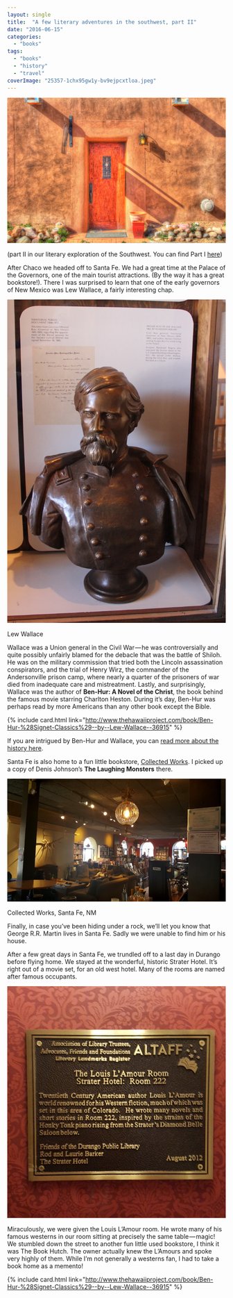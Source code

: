 ```yaml
---
layout: single
title:  "A few literary adventures in the southwest, part II"
date: "2016-06-15"
categories: 
  - "books"
tags: 
  - "books"
  - "history"
  - "travel"
coverImage: "25357-1chx95gw1y-bv9ejpcxtloa.jpeg"
---
```


![](/assets/images/912d3-1q0mmlk3n0yr5eg3ebumkbw.jpeg)

(part II in our literary exploration of the Southwest. You can find Part I [here](https://medium.com/@thehawaiiproj/80caf2165452))

After Chaco we headed off to Santa Fe. We had a great time at the Palace of the Governors, one of the main tourist attractions. (By the way it has a great bookstore!). There I was surprised to learn that one of the early governors of New Mexico was Lew Wallace, a fairly interesting chap.

![](/assets/images/3c9e4-1i2m4bdzjqubr2svqjukttw.jpeg)

Lew Wallace

Wallace was a Union general in the Civil War — he was controversially and quite possibly unfairly blamed for the debacle that was the battle of Shiloh. He was on the military commission that tried both the Lincoln assassination conspirators, and the trial of Henry Wirz, the commander of the Andersonville prison camp, where nearly a quarter of the prisoners of war died from inadequate care and mistreatment. Lastly, and surprisingly, Wallace was the author of **Ben-Hur: A Novel of the Christ**, the book behind the famous movie starring Charlton Heston. During it’s day, Ben-Hur was perhaps read by more Americans than any other book except the Bible.

{% include card.html link="http://www.thehawaiiproject.com/book/Ben-Hur-%28Signet-Classics%29--by--Lew-Wallace--36915" %}

If you are intrigued by Ben-Hur and Wallace, you can [read more about the history here](http://www.slate.com/articles/life/history/2013/03/ben_hur_and_lew_wallace_how_the_scapegoat_of_shiloh_became_one_of_the_best.html).

Santa Fe is also home to a fun little bookstore, [Collected Works](http://www.collectedworksbookstore.com/). I picked up a copy of Denis Johnson’s **The Laughing Monsters** there.

![](/assets/images/26059-1_c3thj2ix23fzkiojz_zrw.jpeg)

Collected Works, Santa Fe, NM

Finally, in case you’ve been hiding under a rock, we’ll let you know that George R.R. Martin lives in Santa Fe. Sadly we were unable to find him or his house.

After a few great days in Santa Fe, we trundled off to a last day in Durango before flying home. We stayed at the wonderful, historic Strater Hotel. It’s right out of a movie set, for an old west hotel. Many of the rooms are named after famous occupants.

![](/assets/images/25357-1chx95gw1y-bv9ejpcxtloa.jpeg)

Miraculously, we were given the Louis L’Amour room. He wrote many of his famous westerns in our room sitting at precisely the same table — magic! We stumbled down the street to another fun little used bookstore, I think it was The Book Hutch. The owner actually knew the L’Amours and spoke very highly of them. While I’m not generally a westerns fan, I had to take a book home as a memento!

{% include card.html link="http://www.thehawaiiproject.com/book/Ben-Hur-%28Signet-Classics%29--by--Lew-Wallace--36915" %}
